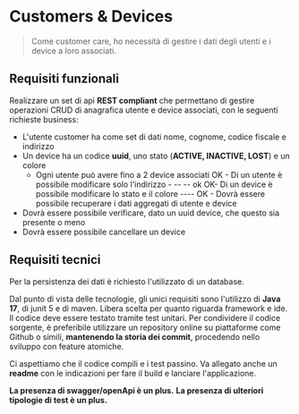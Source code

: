 # Customers & Devices
> Come customer care, ho necessità di gestire i dati degli utenti e i device a loro associati.
 
## Requisiti funzionali
Realizzare un set di api **REST compliant** che permettano di gestire operazioni CRUD di anagrafica utente e device associati, con le seguenti richieste business:
- L'utente customer ha come set di dati nome, cognome, codice fiscale e indirizzo
- Un device ha un codice **uuid**, uno stato (**ACTIVE, INACTIVE, LOST**) e un colore
  - Ogni utente può avere fino a 2 device associati
  OK - Di un utente è possibile modificare solo l'indirizzo - -- -- ok
  OK- Di un device è possibile modificare lo stato e il colore ---- 
  OK - Dovrà essere possibile recuperare i dati aggregati di utente e device
- Dovrà essere possibile verificare, dato un uuid device, che questo sia presente o meno
- Dovrà essere possibile cancellare un device
 
## Requisiti tecnici
Per la persistenza dei dati è richiesto l'utilizzato di un database.
 
Dal punto di vista delle tecnologie, gli unici requisiti sono l'utilizzo di **Java 17**, di junit 5 e di maven.
Libera scelta per quanto riguarda framework e ide.
Il codice deve essere testato tramite test unitari.
Per condividere il codice sorgente, è preferibile utilizzare un repository online su piattaforme come Github o simili, **mantenendo la storia dei commit**, procedendo nello sviluppo con feature atomiche.
 
Ci aspettiamo che il codice compili e i test passino. Va allegato anche un **readme** con le indicazioni per fare il build e lanciare l'applicazione.

**La presenza di swagger/openApi è un plus.**
**La presenza di ulteriori tipologie di test è un plus.**